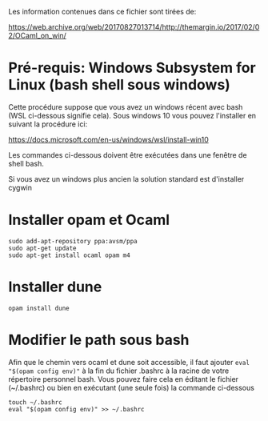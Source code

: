 
Les information contenues dans ce fichier sont tirées de:

https://web.archive.org/web/20170827013714/http://themargin.io/2017/02/02/OCaml_on_win/

# Pré-requis: Windows Subsystem for Linux (bash shell sous windows)
Cette procédure suppose que vous avez un windows récent avec bash (WSL
ci-dessous signifie cela). Sous windows 10 vous pouvez l'installer en
suivant la procédure ici:

https://docs.microsoft.com/en-us/windows/wsl/install-win10

Les commandes ci-dessous doivent être exécutées dans une fenêtre de
shell bash.

Si vous avez un windows plus ancien la solution standard est
d'installer cygwin 

# Installer opam et Ocaml

```
sudo add-apt-repository ppa:avsm/ppa
sudo apt-get update
sudo apt-get install ocaml opam m4
```

# Installer dune

```
opam install dune
```

# Modifier le path sous bash
Afin que le chemin vers ocaml et dune soit accessible, il faut ajouter
`eval "$(opam config env)"` à la fin du fichier .bashrc à la racine de
votre répertoire personnel bash. Vous pouvez faire cela en éditant le
fichier (~/.bashrc) ou bien en exécutant (une seule fois) la commande
ci-dessous

```
touch ~/.bashrc
eval "$(opam config env)" >> ~/.bashrc
```
